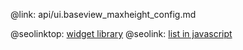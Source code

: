 @link: api/ui.baseview_maxheight_config.md

@seolinktop: [widget library](https://webix.com)
@seolink: [list in javascript](https://webix.com/widget/list/)